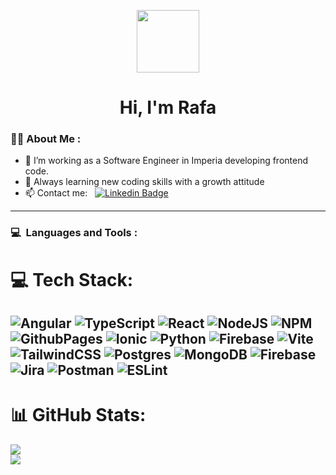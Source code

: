 

<p align="center"><img src="https://media.giphy.com/media/WUlplcMpOCEmTGBtBW/giphy.gif" width="100"/></p>
<p align="center">
</p>



<h1 align="center">Hi, I'm Rafa </h1>

### 👨‍💻&nbsp;About Me :

- 🔭 I’m working as a Software Engineer in Imperia developing frontend code.
- 🌱 Always learning new coding skills with a growth attitude
- 📫 Contact me: &nbsp; [![Linkedin Badge](https://img.shields.io/badge/cotaByte-blue?style=flat&logo=Linkedin&logoColor=white)](https://www.linkedin.com/in/cotaByte)

---

### 💻 &nbsp;Languages and Tools :

# 💻 Tech Stack:
  ![Angular](https://img.shields.io/badge/angular-%23DD0031.svg?style=for-the-badge&logo=angular&logoColor=white)
  ![TypeScript](https://img.shields.io/badge/typescript-%23007ACC.svg?style=for-the-badge&logo=typescript&logoColor=white)
  ![React](https://img.shields.io/badge/react-%2320232a.svg?style=for-the-badge&logo=react&logoColor=%2361DAFB) 
  ![NodeJS](https://img.shields.io/badge/node.js-6DA55F?style=for-the-badge&logo=node.js&logoColor=white) 
  ![NPM](https://img.shields.io/badge/NPM-%23CB3837.svg?style=for-the-badge&logo=npm&logoColor=white)
  ![GithubPages](https://img.shields.io/badge/github%20pages-121013?style=for-the-badge&logo=github&logoColor=white) 
  ![Ionic](https://img.shields.io/badge/Ionic-%233880FF.svg?style=for-the-badge&logo=Ionic&logoColor=white)
  ![Python](https://img.shields.io/badge/python-3670A0?style=for-the-badge&logo=python&logoColor=ffdd54)
  ![Firebase](https://img.shields.io/badge/firebase-%23039BE5.svg?style=for-the-badge&logo=firebase) 
  ![Vite](https://img.shields.io/badge/vite-%23646CFF.svg?style=for-the-badge&logo=vite&logoColor=white) 
  ![TailwindCSS](https://img.shields.io/badge/tailwindcss-%2338B2AC.svg?style=for-the-badge&logo=tailwind-css&logoColor=white) 
  ![Postgres](https://img.shields.io/badge/postgres-%23316192.svg?style=for-the-badge&logo=postgresql&logoColor=white)
  ![MongoDB](https://img.shields.io/badge/MongoDB-%234ea94b.svg?style=for-the-badge&logo=mongodb&logoColor=white) 
  ![Firebase](https://img.shields.io/badge/Firebase-039BE5?style=for-the-badge&logo=Firebase&logoColor=white) 
  ![Jira](https://img.shields.io/badge/jira-%230A0FFF.svg?style=for-the-badge&logo=jira&logoColor=white)
  ![Postman](https://img.shields.io/badge/Postman-FF6C37?style=for-the-badge&logo=postman&logoColor=white)
  ![ESLint](https://img.shields.io/badge/ESLint-4B3263?style=for-the-badge&logo=eslint&logoColor=white)
---

# 📊 GitHub Stats:
![](https://github-readme-stats.vercel.app/api?username=cotaByte&theme=light&hide_border=false&include_all_commits=true&count_private=true)<br/>
![](https://github-readme-streak-stats.herokuapp.com/?user=cotaByte&theme=light&hide_border=false)<br/>

